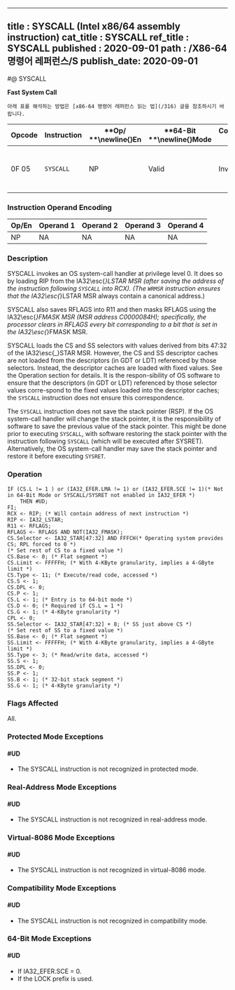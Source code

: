 ----------------------------
title : SYSCALL (Intel x86/64 assembly instruction)
cat_title : SYSCALL
ref_title : SYSCALL
published : 2020-09-01
path : /X86-64 명령어 레퍼런스/S
publish_date: 2020-09-01
----------------------------


#@ SYSCALL

**Fast System Call**

```lec-info
아래 표를 해석하는 방법은 [x86-64 명령어 레퍼런스 읽는 법](/316) 글을 참조하시기 바랍니다.
```

|**Opcode**|**Instruction**|**Op/ **\newline{}**En**|**64-Bit **\newline{}**Mode**|**Compat/**\newline{}**Leg Mode**|**Description**|
|----------|---------------|------------------------|-----------------------------|---------------------------------|---------------|
|0F 05|`SYSCALL` |NP|Valid|Invalid|Fast call to privilege level 0 system procedures.|
### Instruction Operand Encoding


|Op/En|Operand 1|Operand 2|Operand 3|Operand 4|
|-----|---------|---------|---------|---------|
|NP|NA|NA|NA|NA|
### Description


SYSCALL invokes an OS system-call handler at privilege level 0. It does so by loading RIP from the IA32\esc{_}LSTAR MSR (after saving the address of the instruction following `SYSCALL` into RCX). (The `WRMSR` instruction ensures that the IA32\esc{_}LSTAR MSR always contain a canonical address.)

SYSCALL also saves RFLAGS into R11 and then masks RFLAGS using the IA32\esc{_}FMASK MSR (MSR address C0000084H); specifically, the processor clears in RFLAGS every bit corresponding to a bit that is set in the IA32\esc{_}FMASK MSR.

SYSCALL loads the CS and SS selectors with values derived from bits 47:32 of the IA32\esc{_}STAR MSR. However, the CS and SS descriptor caches are not loaded from the descriptors (in GDT or LDT) referenced by those selectors. Instead, the descriptor caches are loaded with fixed values. See the Operation section for details. It is the respon-sibility of OS software to ensure that the descriptors (in GDT or LDT) referenced by those selector values corre-spond to the fixed values loaded into the descriptor caches; the `SYSCALL` instruction does not ensure this correspondence.

The `SYSCALL` instruction does not save the stack pointer (RSP). If the OS system-call handler will change the stack pointer, it is the responsibility of software to save the previous value of the stack pointer. This might be done prior to executing `SYSCALL`, with software restoring the stack pointer with the instruction following `SYSCALL` (which will be executed after SYSRET). Alternatively, the OS system-call handler may save the stack pointer and restore it before executing `SYSRET`.


### Operation

```info-verb
IF (CS.L != 1 ) or (IA32_EFER.LMA != 1) or (IA32_EFER.SCE != 1)(* Not in 64-Bit Mode or SYSCALL/SYSRET not enabled in IA32_EFER *)
    THEN #UD;
FI;
RCX <- RIP; (* Will contain address of next instruction *)
RIP <- IA32_LSTAR;
R11 <- RFLAGS;
RFLAGS <- RFLAGS AND NOT(IA32_FMASK);
CS.Selector <- IA32_STAR[47:32] AND FFFCH(* Operating system provides CS; RPL forced to 0 *)
(* Set rest of CS to a fixed value *)
CS.Base <- 0; (* Flat segment *)
CS.Limit <- FFFFFH; (* With 4-KByte granularity, implies a 4-GByte limit *)
CS.Type <- 11; (* Execute/read code, accessed *)
CS.S <- 1;
CS.DPL <- 0;
CS.P <- 1;
CS.L <- 1; (* Entry is to 64-bit mode *)
CS.D <- 0; (* Required if CS.L = 1 *)
CS.G <- 1; (* 4-KByte granularity *)
CPL <- 0;
SS.Selector <- IA32_STAR[47:32] + 8; (* SS just above CS *)
(* Set rest of SS to a fixed value *)
SS.Base <- 0; (* Flat segment *)
SS.Limit <- FFFFFH; (* With 4-KByte granularity, implies a 4-GByte limit *)
SS.Type <- 3; (* Read/write data, accessed *)
SS.S <- 1;
SS.DPL <- 0;
SS.P <- 1;
SS.B <- 1; (* 32-bit stack segment *)
SS.G <- 1; (* 4-KByte granularity *)
```
### Flags Affected


All.


### Protected Mode Exceptions

#### #UD
* The SYSCALL instruction is not recognized in protected mode.

### Real-Address Mode Exceptions

#### #UD
* The SYSCALL instruction is not recognized in real-address mode.

### Virtual-8086 Mode Exceptions

#### #UD
* The SYSCALL instruction is not recognized in virtual-8086 mode.

### Compatibility Mode Exceptions

#### #UD
* The SYSCALL instruction is not recognized in compatibility mode.

### 64-Bit Mode Exceptions

#### #UD
* If IA32_EFER.SCE = 0.
* If the LOCK prefix is used.
